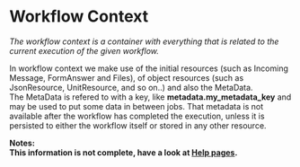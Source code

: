 # Workflow Context #

*The workflow context is a container with everything that is related to the current execution of the given workflow.*

In workflow context we make use of the initial resources (such as Incoming Message, FormAnswer and Files), of object resources (such as JsonResource, UnitResource, and so on..) and also the MetaData.  
The MetaData is refered to with a key, like **metadata.my_metadata_key** and may be used to put some data in between jobs. That metadata is not available after the workflow has completed the execution, unless it is persisted to either the workflow itself or stored in any other resource.


**Notes:   
This information is not complete, have a look at [Help pages](https://help.bosbec.io).**
